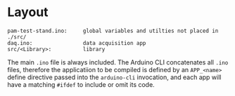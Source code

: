 # Layout
```
pam-test-stand.ino:     global variables and utilties not placed in ./src/
daq.ino:                data acquisition app
src/<Library>:          library
```

The main `.ino` file is always included. The Arduino CLI concatenates all
`.ino` files, therefore the applicatiion to be compiled is defined by an `APP_<name>`
define directive passed into the `arduino-cli` invocation, and each app will
have a matching `#ifdef` to include or omit its code.
